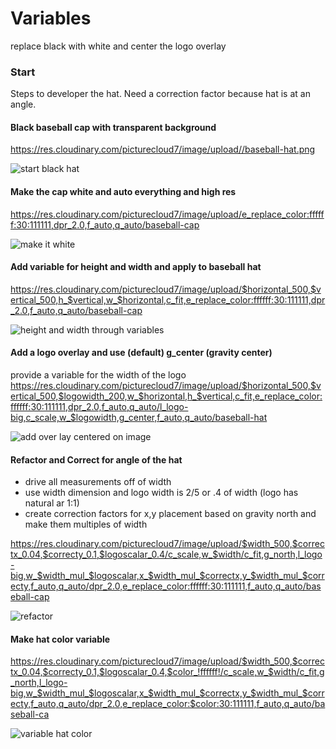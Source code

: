# Variables

replace black with white
and center the logo overlay

### Start

Steps to developer the hat.  Need a correction factor because hat is at an angle.

#### Black baseball cap with transparent background
https://res.cloudinary.com/picturecloud7/image/upload//baseball-hat.png    

![start black hat](https://res.cloudinary.com/picturecloud7/image/upload//baseball-hat.png)

#### Make the cap white and auto everything and high res
https://res.cloudinary.com/picturecloud7/image/upload/e_replace_color:ffffff:30:111111,dpr_2.0,f_auto,q_auto/baseball-cap  

![make it white](https://res.cloudinary.com/picturecloud7/image/upload/e_replace_color:ffffff:30:111111,dpr_2.0,f_auto,q_auto/baseball-cap)

#### Add variable for height and width and apply to baseball hat
https://res.cloudinary.com/picturecloud7/image/upload/$horizontal_500,$vertical_500,h_$vertical,w_$horizontal,c_fit,e_replace_color:ffffff:30:111111,dpr_2.0,f_auto,q_auto/baseball-cap  

![height and width through variables](https://res.cloudinary.com/picturecloud7/image/upload/$horizontal_500,$vertical_500,h_$vertical,w_$horizontal,c_fit,e_replace_color:ffffff:30:111111,dpr_2.0,f_auto,q_auto/baseball-cap)

#### Add a logo overlay and use (default) g_center (gravity center) 
provide a variable for the width of the logo  
https://res.cloudinary.com/picturecloud7/image/upload/$horizontal_500,$vertical_500,$logowidth_200,w_$horizontal,h_$vertical,c_fit,e_replace_color:ffffff:30:111111,dpr_2.0,f_auto,q_auto/l_logo-big,c_scale,w_$logowidth,g_center,f_auto,q_auto/baseball-hat  

![add over lay centered on image](https://res.cloudinary.com/picturecloud7/image/upload/$horizontal_500,$vertical_500,$logowidth_200,w_$horizontal,h_$vertical,c_fit,e_replace_color:ffffff:30:111111,dpr_2.0,f_auto,q_auto/l_logo-big,c_scale,w_$logowidth,g_center,f_auto,q_auto/baseball-hat)

#### Refactor and Correct for angle of the hat
* drive all measurements off of width
* use width dimension and logo width is 2/5 or .4 of width (logo has natural ar 1:1)
* create correction factors for x,y placement based on gravity north and make them multiples of width

https://res.cloudinary.com/picturecloud7/image/upload/$width_500,$correctx_0.04,$correcty_0.1,$logoscalar_0.4/c_scale,w_$width/c_fit,g_north,l_logo-big,w_$width_mul_$logoscalar,x_$width_mul_$correctx,y_$width_mul_$correcty,f_auto,q_auto/dpr_2.0,e_replace_color:ffffff:30:111111,f_auto,q_auto/baseball-cap  

![refactor](https://res.cloudinary.com/picturecloud7/image/upload/$width_500,$correctx_0.04,$correcty_0.1,$logoscalar_0.4/c_scale,w_$width/c_fit,g_north,l_logo-big,w_$width_mul_$logoscalar,x_$width_mul_$correctx,y_$width_mul_$correcty,f_auto,q_auto/dpr_2.0,e_replace_color:ffffff:30:111111,f_auto,q_auto/baseball-cap)

#### Make hat color variable 
https://res.cloudinary.com/picturecloud7/image/upload/$width_500,$correctx_0.04,$correcty_0.1,$logoscalar_0.4,$color_!ffffff!/c_scale,w_$width/c_fit,g_north,l_logo-big,w_$width_mul_$logoscalar,x_$width_mul_$correctx,y_$width_mul_$correcty,f_auto,q_auto/dpr_2.0,e_replace_color:$color:30:111111,f_auto,q_auto/baseball-ca  

![variable hat color](https://res.cloudinary.com/picturecloud7/image/upload/$width_500,$correctx_0.04,$correcty_0.1,$logoscalar_0.4,$color_!ffffff!/c_scale,w_$width/c_fit,g_north,l_logo-big,w_$width_mul_$logoscalar,x_$width_mul_$correctx,y_$width_mul_$correcty,f_auto,q_auto/dpr_2.0,e_replace_color:$color:30:111111,f_auto,q_auto/baseball-cap)




